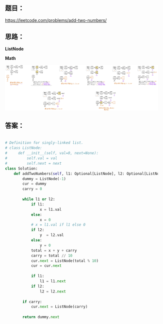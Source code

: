 ## 题目：
https://leetcode.com/problems/add-two-numbers/


## 思路：
**ListNode**

**Math**

![a](https://github.com/SSRRBB/Leetcode/blob/main/Images/304.png)

## 答案：
```python

# Definition for singly-linked list.
# class ListNode:
#     def __init__(self, val=0, next=None):
#         self.val = val
#         self.next = next
class Solution:
    def addTwoNumbers(self, l1: Optional[ListNode], l2: Optional[ListNode]) -> Optional[ListNode]:
        dummy = ListNode(-1)
        cur = dummy
        carry = 0
        
        while l1 or l2:
            if l1:
                x = l1.val
            else:
                x = 0
            # x = l1.val if l1 else 0   
            if l2:
                y  = l2.val
            else:
                y = 0
            total = x + y + carry
            carry = total // 10
            cur.next = ListNode(total % 10)
            cur = cur.next
            
            if l1:
                l1 = l1.next
            if l2:
                l2 = l2.next
                
        if carry:
            cur.next = ListNode(carry)
            
        return dummy.next
                
        
      

```
